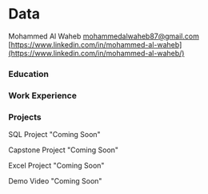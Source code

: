# Data

Mohammed Al Waheb
mohammedalwaheb87@gmail.com
[https://www.linkedin.com/in/mohammed-al-waheb](https://www.linkedin.com/in/mohammed-al-waheb/)
### Education

### Work Experience

### Projects

SQL Project "Coming Soon"

Capstone Project "Coming Soon"

Excel Project "Coming Soon"

Demo Video "Coming Soon"
